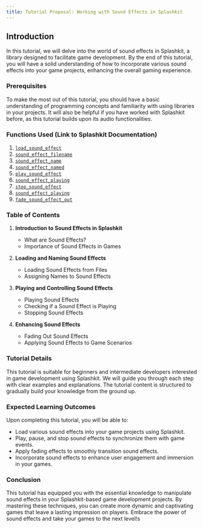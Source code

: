 ```yaml
---
title: Tutorial Proposal: Working with Sound Effects in Splashkit
---
```


## Introduction

In this tutorial, we will delve into the world of sound effects in Splashkit, a library designed to
facilitate game development. By the end of this tutorial, you will have a solid understanding of how
to incorporate various sound effects into your game projects, enhancing the overall gaming
experience.

### Prerequisites

To make the most out of this tutorial, you should have a basic understanding of programming concepts
and familiarity with using libraries in your projects. It will also be helpful if you have worked
with Splashkit before, as this tutorial builds upon its audio functionalities.

### Functions Used (Link to Splashkit Documentation)

1. [`load_sound_effect`](https://splashkit.io/api/audio/#load-sound-effect)
2. [`sound_effect_filename`](https://splashkit.io/api/audio/#sound-effect-filename)
3. [`sound_effect_name`](https://splashkit.io/api/audio/#sound-effect-name)
4. [`sound_effect_named`](https://splashkit.io/api/audio/#sound-effect-named)
5. [`play_sound_effect`](https://splashkit.io/api/audio/#group-play-sound-effect)
6. [`sound_effect_playing`](https://splashkit.io/api/audio/#group-sound-effect-playing)
7. [`stop_sound_effect`](https://splashkit.io/api/audio/#group-stop-sound-effect)
8. [`sound_effect_playing`](https://splashkit.io/api/audio/#group-sound-effect-playing)
9. [`fade_sound_effect_out`](https://splashkit.io/api/audio/#fade-sound-effect-out)

### Table of Contents

1. **Introduction to Sound Effects in Splashkit**

   - What are Sound Effects?
   - Importance of Sound Effects in Games

2. **Loading and Naming Sound Effects**

   - Loading Sound Effects from Files
   - Assigning Names to Sound Effects

3. **Playing and Controlling Sound Effects**

   - Playing Sound Effects
   - Checking if a Sound Effect is Playing
   - Stopping Sound Effects

4. **Enhancing Sound Effects**
   - Fading Out Sound Effects
   - Applying Sound Effects to Game Scenarios

### Tutorial Details

This tutorial is suitable for beginners and intermediate developers interested in game development
using Splashkit. We will guide you through each step with clear examples and explanations. The
tutorial content is structured to gradually build your knowledge from the ground up.

### Expected Learning Outcomes

Upon completing this tutorial, you will be able to:

- Load various sound effects into your game projects using Splashkit.
- Play, pause, and stop sound effects to synchronize them with game events.
- Apply fading effects to smoothly transition sound effects.
- Incorporate sound effects to enhance user engagement and immersion in your games.

### Conclusion

This tutorial has equipped you with the essential knowledge to manipulate sound effects in your
Splashkit-based game development projects. By mastering these techniques, you can create more
dynamic and captivating games that leave a lasting impression on players. Embrace the power of sound
effects and take your games to the next level!s
